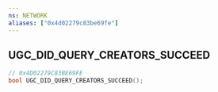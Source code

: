 ```yaml
---
ns: NETWORK
aliases: ["0x4d02279c83be69fe"]
---
```

## UGC_DID_QUERY_CREATORS_SUCCEED

```c
// 0x4D02279C83BE69FE
bool UGC_DID_QUERY_CREATORS_SUCCEED();
```

